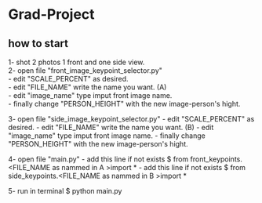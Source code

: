 # Grad-Project

  ## how to start
  
  1- shot 2 photos 1 front and one side view.   
  2- open file "front_image_keypoint_selector.py"  
     - edit "SCALE_PERCENT" as desired.  
     - edit "FILE_NAME" write the name you want.                  (A)  
     - edit "image_name" type imput front image name.  
     - finally change "PERSON_HEIGHT" with the new image-person's hight.  
     
  3- open file "side_image_keypoint_selector.py"
     - edit "SCALE_PERCENT" as desired.
     - edit "FILE_NAME" write the name you want.                  (B)
     - edit "image_name" type imput front image name.
     - finally change "PERSON_HEIGHT" with the new image-person's hight.
  
  4- open file "main.py"
     - add this line if not exists $ from front_keypoints.<FILE_NAME as nammed in A >import *
     - add this line if not exists $ from side_keypoints.<FILE_NAME as nammed in B >import *

  5- run in terminal $ python main.py

